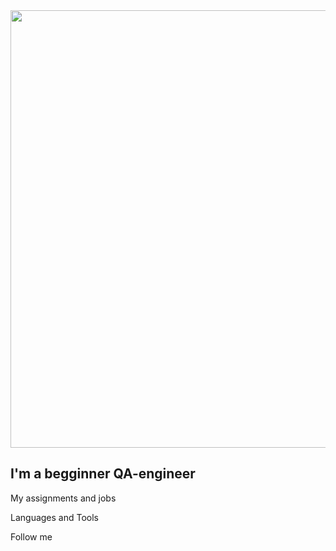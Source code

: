 <div id="Header" aling="center">
    <img src="https://media.giphy.com/media/WHCMVuE4BuWiZSJN2U/giphy.gif" width="700"/>
</div>

## I'm a begginner QA-engineer

My assignments and jobs

Languages and Tools

Follow me